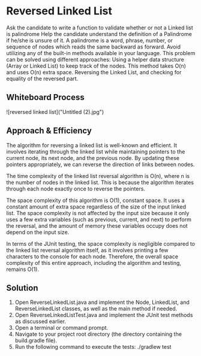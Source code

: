 # Reversed Linked List
<!-- Description of the challenge -->
Ask the candidate to write a function to validate whether or not a Linked list is palindrome
Help the candidate understand the definition of a Palindrome if he/she is unsure of it.
A palindrome is a word, phrase, number, or sequence of nodes which reads the same backward as forward.
Avoid utilizing any of the built-in methods available in your language.
This problem can be solved using different approaches:
Using a helper data structure (Array or Linked List) to keep track of the nodes.
This method takes O(n) and uses O(n) extra space.
Reversing the Linked List, and checking for equality of the reversed part.


## Whiteboard Process
<!-- Embedded whiteboard image -->
![reversed linked list]("Untitled (2).jpg")

## Approach & Efficiency
<!-- What approach did you take? Why? What is the Big O space/time for this approach? -->
The algorithm for reversing a linked list is well-known and efficient. 
It involves iterating through the linked list while maintaining pointers to the current node, its next node, and the previous node. 
By updating these pointers appropriately, we can reverse the direction of links between nodes.

The time complexity of the linked list reversal algorithm is O(n), where n is the number of nodes in the linked list. This is because the algorithm iterates through each node exactly once to reverse the pointers.

The space complexity of this algorithm is O(1), constant space. It uses a constant amount of extra space regardless of the size of the input linked list. The space complexity is not affected by the input size because it only uses a few extra variables (such as previous, current, and next) to perform the reversal, and the amount of memory these variables occupy does not depend on the input size.

In terms of the JUnit testing, the space complexity is negligible compared to the linked list reversal algorithm itself, as it involves printing a few characters to the console for each node. Therefore, the overall space complexity of this entire approach, including the algorithm and testing, remains O(1).
## Solution
<!-- Show how to run your code, and examples of it in action -->
1. Open ReverseLinkedList.java and implement the Node, LinkedList, and ReverseLinkedList classes, as well as the main method if needed.
2. Open ReverseLinkedListTest.java and implement the JUnit test methods as discussed earlier.
3. Open a terminal or command prompt.
4. Navigate to your project root directory (the directory containing the build.gradle file).
5. Run the following command to execute the tests:
   ./gradlew test
